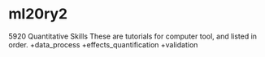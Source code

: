 # ml20ry2
5920 Quantitative Skills
These are tutorials for computer tool, and listed in order.
+data_process
+effects_quantification
+validation
